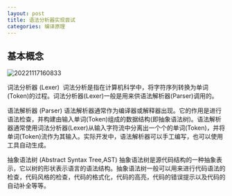 ```yaml
---
layout: post
title: 语法分析器实现尝试
categories: 编译原理
---
```


## 基本概念

![20221117160833](https://cdn.jsdelivr.net/gh/kexve/img@main/image_blog20221117160833.png)

词法分析器 (Lexer)  词法分析是指在计算机科学中，将字符序列转换为单词(Token)的过程。词法分析器(Lexer)一般是用来供语法解析器(Parser)调用的。

语法解析器 (Parser) 语法解析器通常作为编译器或解释器出现。它的作用是进行语法检查，并构建由输入单词(Token)组成的数据结构(即抽象语法树)。语法解析器通常使用词法分析器(Lexer)从输入字符流中分离出一个个的单词(Token)，并将单词(Token)流作为其输入。实际开发中，语法解析器可以手工编写，也可以使用工具自动生成。

抽象语法树 (Abstract Syntax Tree,AST) 抽象语法树是源代码结构的一种抽象表示，它以树的形状表示语言的语法结构。抽象语法树一般可以用来进行代码语法的检查，代码风格的检查，代码的格式化，代码的高亮，代码的错误提示以及代码的自动补全等等。
